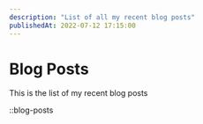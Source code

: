 ```yaml
---
description: "List of all my recent blog posts"
publishedAt: 2022-07-12 17:15:00
---
```


# Blog Posts

This is the list of my recent blog posts

::blog-posts
